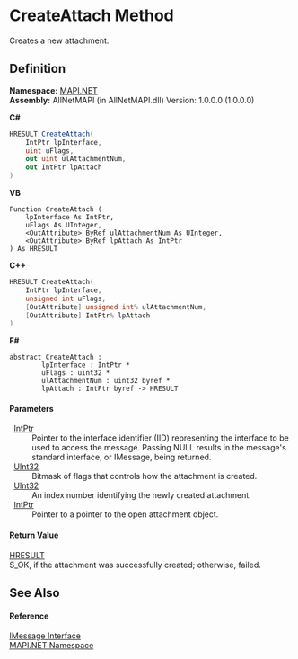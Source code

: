 # CreateAttach Method


Creates a new attachment.



## Definition
**Namespace:** <a href="5bef4637-66f8-16d4-e5f4-4d0da57a1538.md">MAPI.NET</a>  
**Assembly:** AllNetMAPI (in AllNetMAPI.dll) Version: 1.0.0.0 (1.0.0.0)

**C#**
``` C#
HRESULT CreateAttach(
	IntPtr lpInterface,
	uint uFlags,
	out uint ulAttachmentNum,
	out IntPtr lpAttach
)
```
**VB**
``` VB
Function CreateAttach ( 
	lpInterface As IntPtr,
	uFlags As UInteger,
	<OutAttribute> ByRef ulAttachmentNum As UInteger,
	<OutAttribute> ByRef lpAttach As IntPtr
) As HRESULT
```
**C++**
``` C++
HRESULT CreateAttach(
	IntPtr lpInterface, 
	unsigned int uFlags, 
	[OutAttribute] unsigned int% ulAttachmentNum, 
	[OutAttribute] IntPtr% lpAttach
)
```
**F#**
``` F#
abstract CreateAttach : 
        lpInterface : IntPtr * 
        uFlags : uint32 * 
        ulAttachmentNum : uint32 byref * 
        lpAttach : IntPtr byref -> HRESULT 
```



#### Parameters
<dl><dt>  <a href="https://learn.microsoft.com/dotnet/api/system.intptr" target="_blank" rel="noopener noreferrer">IntPtr</a></dt><dd>Pointer to the interface identifier (IID) representing the interface to be used to access the message. Passing NULL results in the message's standard interface, or IMessage, being returned.</dd><dt>  <a href="https://learn.microsoft.com/dotnet/api/system.uint32" target="_blank" rel="noopener noreferrer">UInt32</a></dt><dd>Bitmask of flags that controls how the attachment is created.</dd><dt>  <a href="https://learn.microsoft.com/dotnet/api/system.uint32" target="_blank" rel="noopener noreferrer">UInt32</a></dt><dd>An index number identifying the newly created attachment.</dd><dt>  <a href="https://learn.microsoft.com/dotnet/api/system.intptr" target="_blank" rel="noopener noreferrer">IntPtr</a></dt><dd>Pointer to a pointer to the open attachment object.</dd></dl>

#### Return Value
<a href="50596607-a328-ef10-6ea9-0448fbb7d197.md">HRESULT</a>  
S_OK, if the attachment was successfully created; otherwise, failed.

## See Also


#### Reference
<a href="f542b7a9-d1ab-fed6-c2df-7c20b044fccc.md">IMessage Interface</a>  
<a href="5bef4637-66f8-16d4-e5f4-4d0da57a1538.md">MAPI.NET Namespace</a>  
